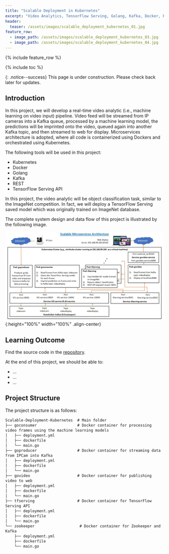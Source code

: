 ```yaml
---
title: "Scalable Deployment in Kubernetes"
excerpt: "Video Analytics, TensorFlow Serving, Golang, Kafka, Docker, REST"
header:
  teaser: /assets/images/scalable_deployment_kubernetes_01.jpg
feature_row:
  - image_path: /assets/images/scalable_deployment_kubernetes_03.jpg
  - image_path: /assets/images/scalable_deployment_kubernetes_04.jpg
---
```


{% include feature_row %}

{% include toc %}

{: .notice--success}
This page is under construction. Please check back later for updates.

## Introduction

In this project, we will develop a real-time video analytic (i.e., machine learning on video input) pipeline. Video feed will be streamed from IP cameras into a Kafka queue, processed by a machine learning model, the predictions will be imprinted onto the video, queued again into another Kafka topic, and then streamed to web for display. Microservices architecture is adopted, where all code is containerized using Dockers and orchestrated using Kubernetes.

The following tools will be used in this project:
+ Kubernetes
+ Docker
+ Golang
+ Kafka
+ REST
+ TensorFlow Serving API

In this project, the video analytic will be object classification task, similar to the ImageNet competition. In fact, we will deploy a TensorFlow Serving saved model which was originally trained on ImageNet database.

The complete system design and data flow of this project is illustrated by the following image.

![pipeline](/assets/images/scalable_deployment_kubernetes_02.jpg){:height="100%" width="100%" .align-center}

## Learning Outcome

Find the source code in the [repository](https://github.com/Adaickalavan/Scalable-Deployment-Kubernetes).

At the end of this project, we should be able to:
+ ...
+ ...
+ ...

## Project Structure

The project structure is as follows:

```text
Scalable-Deployment-Kubernetes  # Main folder
├── goconsumer                  # Docker container for processing video frames using the machine learning models
│   ├── deployment.yml  
│   ├── dockerfile
│   └── main.go
├── goproducer                  # Docker container for streaming data from IPCam into Kafka
│   ├── deployment.yml  
│   ├── dockerfile
│   └── main.go
├── govideo                     # Docker container for publishing video to web
│   ├── deployment.yml  
│   ├── dockerfile
│   └── main.go
├── tfserving                   # Docker container for TensorFlow Serving API
│   ├── deployment.yml  
│   ├── dockerfile
│   └── main.go
└── zookeeper                    # Docker container for Zookeeper and Kafka
    ├── deployment.yml  
    ├── dockerfile
    └── main.go
```